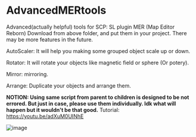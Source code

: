 # AdvancedMERtools
Advanced(actually helpful) tools for SCP: SL plugin MER (Map Editor Reborn)
Download from above folder, and put them in your project. There may be more features in the future.

AutoScaler: It will help you making some grouped object scale up or down.

Rotator: It will rotate your objects like magnetic field or sphere (Or potery).

Mirror: mirroring.

Arrange: Duplicate your objects and arrange them.

**NOTION: Using same script from parent to children is designed to be not errored. But just in case, please use them individually. Idk what will happen but it wouldn't be that good.**
Tutorial: https://youtu.be/adXuM0UINhE

![image](https://github.com/MujisongPlay/AdvancedMERtools/assets/96275409/3249ec64-4bfc-4071-98fb-51d1052cc8e6)
